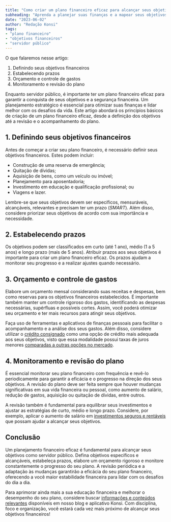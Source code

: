 ```yaml
---
title: "Como criar um plano financeiro eficaz para alcançar seus objetivos como servidor público"
subheading: "Aprenda a planejar suas finanças e a mapear seus objetivos de curto, médio e longo prazo."
date: "2023-06-02"
author: "Redação Konsi"
tags:
- "plano financeiro"
- "objetivos financeiros"
- "servidor público"
---
```


O que falaremos nesse artigo:
1. Definindo seus objetivos financeiros
2. Estabelecendo prazos
3. Orçamento e controle de gastos
4. Monitoramento e revisão do plano

Enquanto servidor público, é importante ter um plano financeiro eficaz para garantir a conquista de seus objetivos e a segurança financeira. Um planejamento estratégico é essencial para otimizar suas finanças e lidar melhor com os desafios da vida. Este artigo abordará os princípios básicos de criação de um plano financeiro eficaz, desde a definição dos objetivos até a revisão e o acompanhamento do plano. 

## 1. Definindo seus objetivos financeiros

Antes de começar a criar seu plano financeiro, é necessário definir seus objetivos financeiros. Estes podem incluir:

- Construção de uma reserva de emergência;
- Quitação de dívidas;
- Aquisição de bens, como um veículo ou imóvel;
- Planejamento para aposentadoria;
- Investimento em educação e qualificação profissional; ou
- Viagens e lazer.

Lembre-se que seus objetivos devem ser específicos, mensuráveis, alcançáveis, relevantes e precisam ter um prazo (_SMART_). Além disso, considere priorizar seus objetivos de acordo com sua importância e necessidade.

## 2. Estabelecendo prazos

Os objetivos podem ser classificados em curto (até 1 ano), médio (1 a 5 anos) e longo prazo (mais de 5 anos). Atribuir prazos aos seus objetivos é importante para criar um plano financeiro eficaz. Os prazos ajudam a monitorar seu progresso e a realizar ajustes quando necessário.

## 3. Orçamento e controle de gastos

Elabore um orçamento mensal considerando suas receitas e despesas, bem como reservas para os objetivos financeiros estabelecidos. É importante também manter um controle rigoroso dos gastos, identificando as despesas necessárias, supérfluas e possíveis cortes. Assim, você poderá otimizar seu orçamento e ter mais recursos para atingir seus objetivos.

Faça uso de ferramentas e aplicativos de finanças pessoais para facilitar o acompanhamento e a análise dos seus gastos. Além disso, considere utilizar o [crédito consignado](https://konsi.com.br/postagens/5-motivos-para-escolher-o-credito-consignado-publico/) como uma opção de crédito mais adequada aos seus objetivos, visto que essa modalidade possui taxas de juros menores [comparadas a outras opções no mercado](https://konsi.com.br/postagens/7-dicas-para-conseguir-a-menor-taxa-de-juros-no-consignado/).

## 4. Monitoramento e revisão do plano

É essencial monitorar seu plano financeiro com frequência e revê-lo periodicamente para garantir a eficácia e o progresso na direção dos seus objetivos. A revisão do plano deve ser feita sempre que houver mudanças significativas em sua vida financeira ou pessoal, como aumento de salário, redução de gastos, aquisição ou quitação de dívidas, entre outros.

A revisão também é fundamental para equilibrar seus investimentos e ajustar as estratégias de curto, médio e longo prazo. Considere, por exemplo, aplicar o aumento de salário em [investimentos seguros e rentáveis](https://konsi.com.br/postagens/investimento-para-servidores-pblicos-conhecendo-as-melhores-opes/) que possam ajudar a alcançar seus objetivos.

## Conclusão

Um planejamento financeiro eficaz é fundamental para alcançar seus objetivos como servidor público. Defina objetivos específicos e alcançáveis, estabeleça prazos, elabore um orçamento rigoroso e monitore constantemente o progresso do seu plano. A revisão periódica e a adaptação às mudanças garantirão a eficácia do seu plano financeiro, oferecendo a você maior estabilidade financeira para lidar com os desafios do dia a dia.

Para aprimorar ainda mais a sua educação financeira e melhorar o desempenho do seu plano, considere buscar [informações e conteúdos relevantes](https://konsi.com.br/postagens/a-importncia-da-educao-financeira-para-servidores-pblicos-e-como-implement-la-em-sua-vida/) disponíveis em nosso blog e aplicativo Konsi. Com disciplina, foco e organização, você estará cada vez mais próximo de alcançar seus objetivos financeiros!